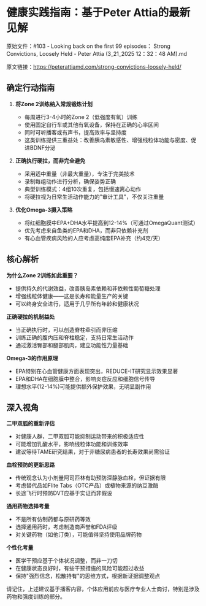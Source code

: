 # 健康实践指南：基于Peter Attia的最新见解

原始文件：#103 - Looking back on the first 99 episodes： Strong Convictions, Loosely Held - Peter Attia (3_21_2025 12：32：48 AM).md

原文链接：https://peterattiamd.com/strong-convictions-loosely-held/

## 确定行动指南

1. **将Zone 2训练纳入常规锻炼计划**
   - 每周进行3-4小时的Zone 2（低强度有氧）训练
   - 使用固定自行车或其他有氧设备，保持在正确的心率区间
   - 同时可听播客或有声书，提高效率与坚持度
   - 这类训练提供三重益处：改善胰岛素敏感性、增强线粒体功能与密度、促进BDNF分泌

2. **正确执行硬拉，而非完全避免**
   - 采用适中重量（非最大重量），专注于完美技术
   - 录制每组动作进行分析，确保姿势正确
   - 典型训练模式：4组10次重复，包括慢速离心动作
   - 将硬拉视为日常生活动作能力的"审计工具"，不仅关注重量

3. **优化Omega-3摄入策略**
   - 将红细胞膜中EPA+DHA水平提高到12-14%（可通过OmegaQuant测试）
   - 优先考虑来自鱼类的EPA和DHA，而非只依赖补充剂
   - 有心血管疾病风险的人应考虑高纯度EPA补充（约4克/天）

## 核心解析

**为什么Zone 2训练如此重要？**
- 提供持久的代谢效益，改善胰岛素依赖和非依赖性葡萄糖处理
- 增强线粒体健康——这是长寿和能量生产的关键
- 可以终身安全进行，适用于几乎所有年龄和健康状况

**正确硬拉的机制益处**
- 当正确执行时，可以创造脊柱牵引而非压缩
- 训练正确的腹内压和脊柱稳定，支持日常生活动作
- 通过激活臀部和腿部肌肉，建立功能性力量基础

**Omega-3的作用原理**
- EPA特别在心血管健康方面表现突出，REDUCE-IT研究显示效果显著
- EPA和DHA在细胞膜中整合，影响炎症反应和细胞信号传导
- 理想水平(12-14%)可能提供额外保护效果，无明显副作用

## 深入视角

**二甲双胍的重新评估**
- 对健康人群，二甲双胍可能抑制运动带来的积极适应性
- 可能增加乳酸水平，影响线粒体功能和训练效率
- 建议等待TAME研究结果，对于非糖尿病患者的长寿效果尚需验证

**血栓预防的更新思路**
- 传统观念认为小剂量阿司匹林有助预防深静脉血栓，但证据有限
- 考虑替代品如Flite Tabs（OTC产品）或植物来源的纳豆激酶
- 长途飞行时预防DVT应基于实证而非假设

**通用药物选择考量**
- 不是所有仿制药都与原研药等效
- 选择通用药时，考虑制造商声誉和FDA评级
- 对关键药物（如他汀类），可能值得坚持使用品牌药物

**个性化考量**
- 医学干预应基于个体状况调整，而非一刀切
- 在健康状态良好时，有些干预措施的风险可能超过收益
- 保持"强烈信念，松散持有"的思维方式，根据新证据调整观点

请记住，上述建议基于播客内容，个体应用前应与医疗专业人士商讨，特别是涉及药物和强度训练的部分。